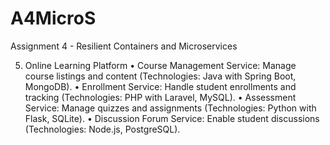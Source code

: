 # A4MicroS
Assignment 4 - Resilient Containers and Microservices


5.	Online Learning Platform
•	Course Management Service: Manage course listings and content (Technologies: Java with Spring Boot, MongoDB).
•	Enrollment Service: Handle student enrollments and tracking (Technologies: PHP with Laravel, MySQL).
•	Assessment Service: Manage quizzes and assignments (Technologies: Python with Flask, SQLite).
•	Discussion Forum Service: Enable student discussions (Technologies: Node.js, PostgreSQL).
